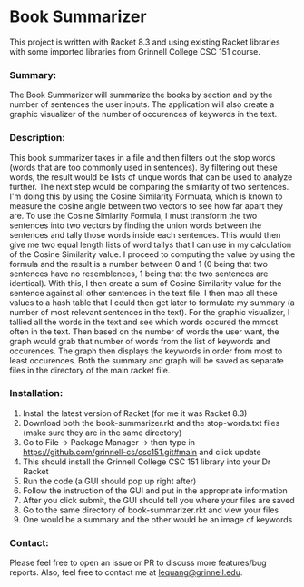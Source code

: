 # Book Summarizer 

This project is written with Racket 8.3 and using existing Racket libraries with some imported libraries from Grinnell College CSC 151 course.

### Summary:
The Book Summarizer will summarize the books by section and by the number of sentences the user inputs. The application will also create a graphic visualizer of the number of occurences of keywords in the text. 

### Description:
This book summarizer takes in a file and then filters out the stop words (words that are too commonly used in sentences). By filtering out these words, the result would be lists of unque words that can be used to analyze further. The next step would be comparing the similarity of two sentences. I'm doing this by using the Cosine Similarity Formuata, which is known to measure the cosine angle between two vectors to see how far apart they are. To use the Cosine Simlarity Formula, I must transform the two sentences into two vectors by finding the union words between the sentences and tally those words inside each sentences. This would then give me two equal length lists of word tallys that I can use in my calculation of the Cosine Similarity value. I proceed to computing the value by using the formula and the result is a number between 0 and 1 (0 being that two sentences have no resemblences, 1 being that the two sentences are identical). With this, I then create a sum of Cosine Similarity value for the sentence against all other sentences in the text file. I then map all these values to a hash table that I could then get later to formulate my summary (a number of most relevant sentences in the text). For the graphic visualizer, I tallied all the words in the text and see which words occured the mmost often in the text. Then based on the number of words the user want, the graph would grab that number of words from the list of keywords and occurences. The graph then displays the keywords in order from most to least occurences. Both the summary and graph will be saved as separate files in the directory of the main racket file. 

### Installation: 
1. Install the latest version of Racket (for me it was Racket 8.3)
2. Download both the book-summarizer.rkt and the stop-words.txt files (make sure they are in the same directory) 
3. Go to File -> Package Manager -> then type in https://github.com/grinnell-cs/csc151.git#main and click update 
4. This should install the Grinnell College CSC 151 library into your Dr Racket 
5. Run the code (a GUI should pop up right after) 
6. Follow the instruction of the GUI and put in the appropriate information 
7. After you click submit, the GUI should tell you where your files are saved 
8. Go to the same directory of book-summarizer.rkt and view your files 
9. One would be a summary and the other would be an image of keywords

### Contact: 
Please feel free to open an issue or PR to discuss more features/bug reports. Also, feel free to contact me at lequang@grinnell.edu.

